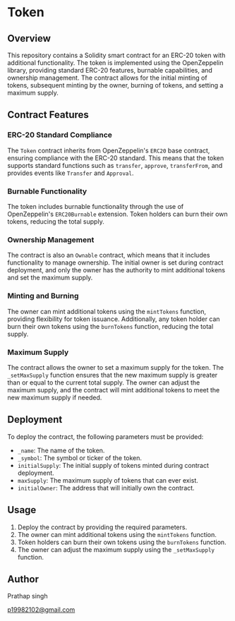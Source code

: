 # Token 

## Overview

This repository contains a Solidity smart contract for an ERC-20 token with additional functionality. The token is implemented using the OpenZeppelin library, providing standard ERC-20 features, burnable capabilities, and ownership management. The contract allows for the initial minting of tokens, subsequent minting by the owner, burning of tokens, and setting a maximum supply.

## Contract Features

### ERC-20 Standard Compliance

The `Token` contract inherits from OpenZeppelin's `ERC20` base contract, ensuring compliance with the ERC-20 standard. This means that the token supports standard functions such as `transfer`, `approve`, `transferFrom`, and provides events like `Transfer` and `Approval`.

### Burnable Functionality

The token includes burnable functionality through the use of OpenZeppelin's `ERC20Burnable` extension. Token holders can burn their own tokens, reducing the total supply.

### Ownership Management

The contract is also an `Ownable` contract, which means that it includes functionality to manage ownership. The initial owner is set during contract deployment, and only the owner has the authority to mint additional tokens and set the maximum supply.

### Minting and Burning

The owner can mint additional tokens using the `mintTokens` function, providing flexibility for token issuance. Additionally, any token holder can burn their own tokens using the `burnTokens` function, reducing the total supply.

### Maximum Supply

The contract allows the owner to set a maximum supply for the token. The `_setMaxSupply` function ensures that the new maximum supply is greater than or equal to the current total supply. The owner can adjust the maximum supply, and the contract will mint additional tokens to meet the new maximum supply if needed.

## Deployment

To deploy the contract, the following parameters must be provided:

- `_name`: The name of the token.
- `_symbol`: The symbol or ticker of the token.
- `initialSupply`: The initial supply of tokens minted during contract deployment.
- `maxSupply`: The maximum supply of tokens that can ever exist.
- `initialOwner`: The address that will initially own the contract.

## Usage

1. Deploy the contract by providing the required parameters.
2. The owner can mint additional tokens using the `mintTokens` function.
3. Token holders can burn their own tokens using the `burnTokens` function.
4. The owner can adjust the maximum supply using the `_setMaxSupply` function.

## Author

Prathap singh

p19982102@gmail.com
